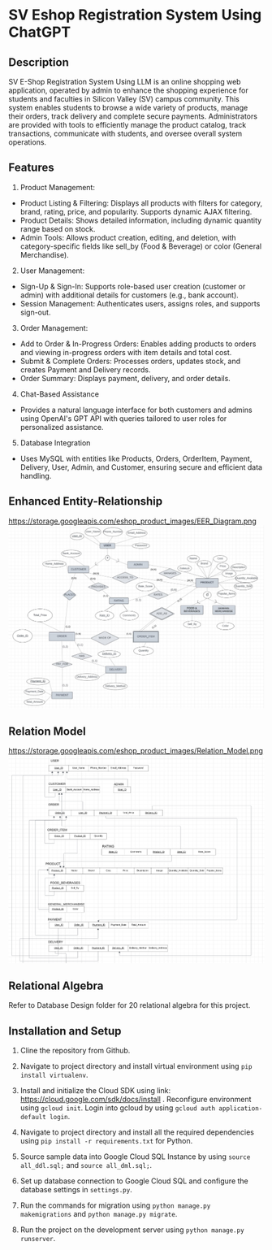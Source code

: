 # SV Eshop Registration System Using ChatGPT

## Description

SV E-Shop Registration System Using LLM is an online shopping web application, operated by admin to enhance the shopping experience for students and faculties in Silicon Valley (SV) campus community. This system enables students to browse a wide variety of products, manage their orders, track delivery and complete secure payments. Administrators are provided with tools to efficiently manage the product catalog, track transactions, communicate with students, and oversee overall system operations.

## Features

1. Product Management:

- Product Listing & Filtering: Displays all products with filters for category, brand, rating, price, and popularity. Supports dynamic AJAX filtering.
- Product Details: Shows detailed information, including dynamic quantity range based on stock.
- Admin Tools: Allows product creation, editing, and deletion, with category-specific fields like sell_by (Food & Beverage) or color (General Merchandise).

2. User Management:

- Sign-Up & Sign-In: Supports role-based user creation (customer or admin) with additional details for customers (e.g., bank account).
- Session Management: Authenticates users, assigns roles, and supports sign-out.

3. Order Management:

- Add to Order & In-Progress Orders: Enables adding products to orders and viewing in-progress orders with item details and total cost.
- Submit & Complete Orders: Processes orders, updates stock, and creates Payment and Delivery records.
- Order Summary: Displays payment, delivery, and order details.

4. Chat-Based Assistance
- Provides a natural language interface for both customers and admins using OpenAI's GPT API with queries tailored to user roles for personalized assistance.

5. Database Integration
- Uses MySQL with entities like Products, Orders, OrderItem, Payment, Delivery, User, Admin, and Customer, ensuring secure and efficient data handling.


## Enhanced Entity-Relationship

https://storage.googleapis.com/eshop_product_images/EER_Diagram.png
![EER](DatabaseDesign/EER_Diagram.png)


## Relation Model

https://storage.googleapis.com/eshop_product_images/Relation_Model.png
![EER](DatabaseDesign/Relation_Model.png)

## Relational Algebra

Refer to Database Design folder for 20 relational algebra for this project.

## Installation and Setup

1. Cline the repository from Github.

2. Navigate to project directory and install virtual environment using `pip install virtualenv`.

3. Install and initialize the Cloud SDK using link: https://cloud.google.com/sdk/docs/install . Reconfigure environment using `gcloud init`. Login into gcloud by using `gcloud auth application-default login`.

4. Navigate to project directory and install all the required dependencies using `pip install -r requirements.txt` for Python.

5. Source sample data into Google Cloud SQL Instance by using `source all_ddl.sql;` and `source all_dml.sql;`. 

6. Set up database connection to Google Cloud SQL and configure the database settings in `settings.py`. 

7. Run the commands for migration using `python manage.py makemigrations` and `python manage.py migrate`.

8. Run the project on the development server using `python manage.py runserver`.